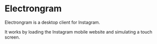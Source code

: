 # Electrongram

Electrongram is a desktop client for Instagram.

It works by loading the Instagram mobile website and simulating a touch screen.

